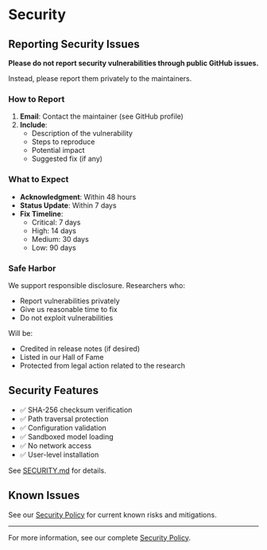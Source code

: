 # Security

## Reporting Security Issues

**Please do not report security vulnerabilities through public GitHub issues.**

Instead, please report them privately to the maintainers.

### How to Report

1. **Email**: Contact the maintainer (see GitHub profile)
2. **Include**: 
   - Description of the vulnerability
   - Steps to reproduce
   - Potential impact
   - Suggested fix (if any)

### What to Expect

- **Acknowledgment**: Within 48 hours
- **Status Update**: Within 7 days
- **Fix Timeline**:
  - Critical: 7 days
  - High: 14 days
  - Medium: 30 days
  - Low: 90 days

### Safe Harbor

We support responsible disclosure. Researchers who:
- Report vulnerabilities privately
- Give us reasonable time to fix
- Do not exploit vulnerabilities

Will be:
- Credited in release notes (if desired)
- Listed in our Hall of Fame
- Protected from legal action related to the research

## Security Features

- ✅ SHA-256 checksum verification
- ✅ Path traversal protection
- ✅ Configuration validation
- ✅ Sandboxed model loading
- ✅ No network access
- ✅ User-level installation

See [SECURITY.md](SECURITY.md) for details.

## Known Issues

See our [Security Policy](SECURITY.md#known-risks) for current known risks and mitigations.

---

For more information, see our complete [Security Policy](SECURITY.md).
